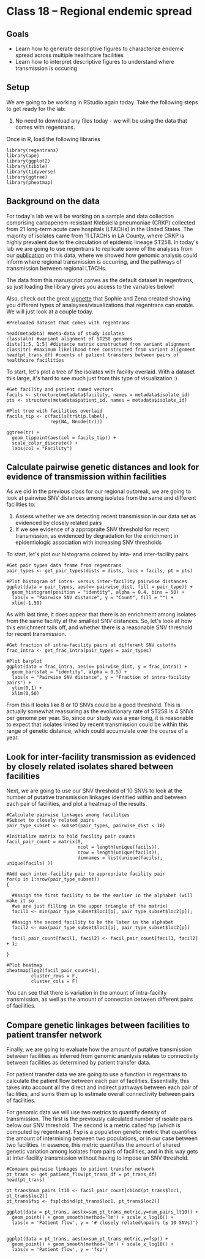 Class 18 – Regional endemic spread
====================================

Goals
----
- Learn how to generate descriptive figures to characterize endemic spread across multiple healthcare facilities
- Learn how to interpret descriptive figures to understand where transmission is occuring

Setup
-----
We are going to be working in RStudio again today. Take the following steps to get ready for the lab:

1. No need to download any files today - we will be using the data that comes with regentrans.

Once in R, load the following libraries

```
library(regentrans)
library(ape)
library(ggplot2)
library(tibble)
library(tidyverse)
library(ggtree)
library(pheatmap)
```

Background on the data
----------------------
For today's lab we will be working on a sample and data collection comprising carbapenem-resistant Klebsiella pneumoniae (CRKP) collected from 21 long-term acute care hospitals (LTACHs) in the United States. The majority of isolates came from 11 LTACHs in LA County, where CRKP is highly prevalent due to the circulation of epidemic lineage ST258. In today's lab we are going to use regentrans to replicate some of the analyses from our [publication](https://pubmed.ncbi.nlm.nih.gov/31451495/) on this data, where we showed how genomic analysis could inform where regional transmission is occurring, and the pathways of transmission between regional LTACHs. 

The data from this manuscript comes as the default dataset in regentrans, so just loading the library gives you access to the variables below!

Also, check out the great [vignette](https://snitkin-lab-umich.github.io/regentrans/articles/Introduction.html) that Sophie and Zena created showing you different types of analayses/visualizations that regentrans can enable. We will just look at a couple today.

```
#Preloaded dataset that comes with regentrans

head(metadata) #meta-data of study isolates
class(aln) #variant alignment of ST258 genomes
dists[1:5, 1:5] #distance matrix constructed from variant alignment
class(tr) #maximum likelihood tree constructed from variant alignment
head(pt_trans_df) #counts of patient transfers between pairs of healthcare facilities
```

To start, let's plot a tree of the isolates with facility overlaid. With a dataset this large, it's hard to see much just from this type of visualization :)
```
#Get facility and patient named vectors
facils <- structure(metadata$facility, names = metadata$isolate_id)
pts <- structure(metadata$patient_id, names = metadata$isolate_id)

#Plot tree with facilities overlaid
facils_tip <- c(facils[tr$tip.label],
                rep(NA, Nnode(tr)))

ggtree(tr) +
  geom_tippoint(aes(col = facils_tip)) +
  scale_color_discrete() +
  labs(col = "Facility")
```

Calculate pairwise genetic distances and look for evidence of transmission within facilities
--------------------------------------------------------------------------------------------
As we did in the previous class for our regional outbreak, we are going to look at pairwise SNV distances among isolates from the same and different facilities to:
1. Assess whether we are detecting recent transmission in our data set as evidenced by closely related pairs
2. If we see evidence of a appropraite SNV threshold for recent transmission, as evidenced by degradation for the enrichment in epidemiologic association with increasing SNV thresholds


To start, let's plot our histograms colored by inta- and inter-facility pairs.
```
#Get pair types data frame from regentrans
pair_types <- get_pair_types(dists = dists, locs = facils, pt = pts)

#Plot histogram of intra- versus inter-facility pairwise distances
ggplot(data = pair_types, aes(x= pairwise_dist, fill = pair_type)) +
  geom_histogram(position = "identity", alpha = 0.4, bins = 50) + 
  labs(x = "Pairwise SNV distance", y = "Count", fill = "") + 
  xlim(-1,50)
```

As with last time, it does appear that there is an enrichment among isolates from the same facility at the smallest SNV distances. So, let's look at how this enrichment tails off, and whether there is a reasonable SNV threshold for recent transmission. 

```
#Get fraction of intra-facility pairs at different SNV cutoffs
frac_intra <- get_frac_intra(pair_types = pair_types)

#Plot barplot
ggplot(data = frac_intra, aes(x= pairwise_dist, y = frac_intra)) +
  geom_bar(stat = "identity", alpha = 0.5) +
  labs(x = "Pairwise SNV distance", y = "Fraction of intra-facility pairs") +
  ylim(0,1) + 
  xlim(0,50)
```
From this it looks like 8 or 10 SNVs could be a good threshold. This is actually somewhat reassuring as the evolutionary rate of ST258 is 4 SNVs per genome per year. So, since our study was a year long, it is reasonable to expect that isolates linked by recent transmission could be within this range of genetic distance, which could accumulate over the course of a year.

Look for inter-facility transmission as evidenced by closely related isolates shared between facilities
-------------------------------------------------------------------------------------------------------

Next, we are going to use our SNV threshold of 10 SNVs to look at the number of putative transmission linkages identified within and between each pair of facilities, and plot a heatmap of the results.

```
#Calculate pairwise linkages among facilities
#Subset to closely related pairs
pair_type_subset <- subset(pair_types, pairwise_dist < 10)

#Initialize matrix to hold facility pair counts
facil_pair_count = matrix(0, 
                          ncol = length(unique(facils)), 
                          nrow = length(unique(facils)),
                          dimnames = list(unique(facils), unique(facils) ))

#Add each inter-facility pair to appropriate facility pair
for(p in 1:nrow(pair_type_subset))
{

  #Assign the first facility to be the earlier in the alphabet (will make it so
  #we are just filling in the upper triangle of the matrix)
  facil1 <- min(pair_type_subset$loc1[p], pair_type_subset$loc2[p]);
  
  #Assign the second facility to be the later in the alphabet
  facil2 <- max(pair_type_subset$loc1[p], pair_type_subset$loc2[p])
  
  facil_pair_count[facil1, facil2] <- facil_pair_count[facil1, facil2] + 1;
  
}

#Plot heatmap
pheatmap(log2(facil_pair_count+1), 
         cluster_rows = F, 
         cluster_cols = F)
```

You can see that there is variation in the amount of intra-facility transmission, as well as the amount of connection between different pairs of facilities.

Compare genetic linkages between facilities to patient transfer network
-----------------------------------------------------------------------
Finally, we are going to evaluate how the amount of putative transmission between facilities as inferred from genomic ananlysis relates to connectivity between facilities as determined by patient transfer data. 

For patient transfer data we are going to use a function in regentrans to calculate the patient flow between each pair of facilities. Essentially, this takes into account all the direct and indirect pathways between each pair of facilities, and sums them up to estimate overall connectivity between pairs of facilities.

For genomic data we will use two metrics to quantify density of transmission. The first is the previously calculated number of isolate pairs below our SNV threshold. The second is a metric called fsp (which is computed by regentrans). Fsp is a population genetic metric that quantifies the amount of intermixing between two populations, or in our case between two facilities. In essence, this metric quantifies the amount of shared genetic variation among isolates from pairs of facilities, and in this way gets at inter-facility transmission without having to impose an SNV threshold.


```
#Compare pairwise linkages to patient transfer network
pt_trans <- get_patient_flow(pt_trans_df = pt_trans_df)
head(pt_trans)

pt_trans$num_pairs_lt10 <- facil_pair_count[cbind(pt_trans$loc1, pt_trans$loc2)]
pt_trans$fsp <- fsp[cbind(pt_trans$loc1, pt_trans$loc2)]

ggplot(data = pt_trans, aes(x=sum_pt_trans_metric,y=num_pairs_lt10)) +
  geom_point() + geom_smooth(method='lm') + scale_x_log10() +
  labs(x = 'Patient flow', y = '# closely related\npairs (≤ 10 SNVs)') 


ggplot(data = pt_trans, aes(x=sum_pt_trans_metric,y=fsp)) +
  geom_point() + geom_smooth(method='lm') + scale_x_log10() +
  labs(x = 'Patient flow', y = 'fsp') 
```

